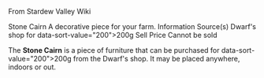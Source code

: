 From Stardew Valley Wiki

Stone Cairn A decorative piece for your farm. Information Source(s) Dwarf's shop for data-sort-value="200"&gt;200g Sell Price Cannot be sold

The **Stone Cairn** is a piece of furniture that can be purchased for data-sort-value="200"&gt;200g from the Dwarf's shop. It may be placed anywhere, indoors or out.